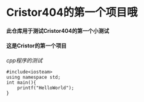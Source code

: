 # Cristor404的第一个项目哦
#### 此仓库用于测试Cristor404的第一个小测试
#### 这是Cristor的第一个项目

*cpp程序的测试*
````
#include<iosteam>
using namespace std;
int main(){
    printf("HelloWorld");
}
````
